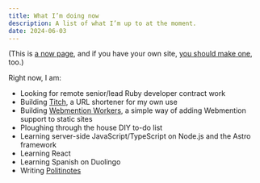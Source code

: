 ```yaml
---
title: What I’m doing now
description: A list of what I’m up to at the moment.
date: 2024-06-03
---
```


<aside class="text-sm italic">

(This is [a now page](https://nownownow.com/about), and if you have your own site, [you should make one](https://nownownow.com/about), too.)

</aside>

Right now, I am:

* Looking for remote senior/lead Ruby developer contract work
* Building [Titch](https://github.com/rubenarakelyan/titch), a URL shortener for my own use
* Building [Webmention Workers](https://github.com/rubenarakelyan/webmention-workers), a simple way of adding Webmention support to static sites
* Ploughing through the house DIY to-do list
* Learning server-side JavaScript/TypeScript on Node.js and the Astro framework
* Learning React
* Learning Spanish on Duolingo
* Writing [Politinotes](https://politinotes.wackomenace.co.uk)
